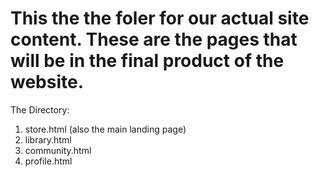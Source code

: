 # This the the foler for our actual site content. These are the pages that will be in the final product of the website.

The Directory:

1. store.html  (also the main landing page)
2. library.html
3. community.html
4. profile.html